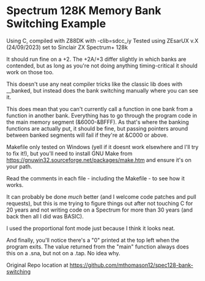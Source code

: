 # Spectrum 128K Memory Bank Switching Example

Using C, compiled with Z88DK with -clib=sdcc_iy
Tested using ZEsarUX v.X (24/09/2023) set to Sinclair ZX Spectrum+ 128k

It should run fine on a +2.  The +2A/+3 differ slightly in which banks are contended, but as long as you're not doing anything timing-critical it should work on those too.

This doesn't use any neat compiler tricks like the classic lib does with __banked, but instead does the bank switching manually where you can see it.

This does mean that you can't currently call a function in one bank from a function in another bank. Everything has to go through the program code in the main memory segment (&6000-&BFFF). As that's where the banking functions are actually put, it should be fine, but passing pointers around between banked segments will fail if they're at &C000 or above. 

Makefile only tested on Windows (yell if it doesnt work elsewhere and I'll try to fix it!), but you'll need to install GNU Make from https://gnuwin32.sourceforge.net/packages/make.htm and ensure it's on 
your path.

Read the comments in each file - including the Makefile - to see how it works.

It can probably be done *much* better (and I welcome code patches and pull requests), but this is me trying to figure things out after not touching C for 20 years and not writing code on a Spectrum for more than 30 years (and back then all I did was BASIC).

I used the proportional font mode just because I think it looks neat.

And finally, you'll notice there's a "0" printed at the top left when the program exits. The value returned from the "main" function always does this on a .sna, but not on a .tap.  No idea why.

Original Repo location at https://github.com/mthomason12/spec128-bank-switching

